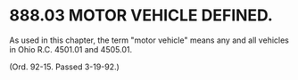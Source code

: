 888.03 MOTOR VEHICLE DEFINED.
=============================

As used in this chapter, the term "motor vehicle" means any and all
vehicles in Ohio R.C. 4501.01 and 4505.01.

(Ord. 92-15. Passed 3-19-92.)
